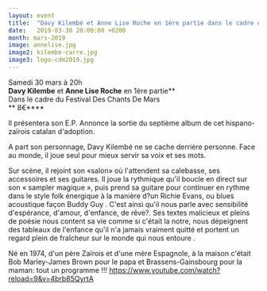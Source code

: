 ```yaml
---
layout: event
title:  "Davy Kilembé et Anne Lise Roche en 1ère partie dans le cadre du Festival Des Chants De Mars"
date:   2019-03-30 20:00:00 +0200
month: mars-2019
image: annelise.jpg
image2: kilembe-carre.jpg
image3: logo-cdm2019.jpg
---
```














Samedi 30 mars à 20h  
**Davy Kilembe** et **Anne Lise Roche** en 1ère partie**  
Dans le cadre du Festival Des Chants De Mars  
** 8€****

Il présentera son E.P. Annonce la sortie du septième album de cet hispano-zaïrois catalan d'adoption.

A part son personnage, Davy Kilembé ne se cache derrière personne. Face au monde, il joue seul pour mieux servir sa voix et ses mots.

Sur scène, il rejoint son «salon» où l'attendent sa calebasse, ses accessoires et ses guitares. Il joue la rythmique qu'il boucle en direct sur son « sampler magique », puis prend sa guitare pour continuer en rythme dans le style folk énergique à la manière d?un Richie Evans, ou blues acoustique façon Buddy Guy . C'est ainsi qu'il nous parle avec sensibilité d'espérance, d'amour, d'enfance, de rêve?. Ses textes malicieux et pleins de poésie nous content sa vie comme si c'était la notre, nous dépeignent des tableaux de l'enfance qu'il n'a jamais vraiment quitté et portent un regard plein de fraîcheur sur le monde qui nous entoure .

Né en 1974, d'un père Zaïrois et d'une mère Espagnole, à la maison c'était Bob Marley-James Brown pour le papa et Brassens-Gainsbourg pour la maman: tout un programme !!! <https://www.youtube.com/watch?reload=9&v=4brb85QyrtA>